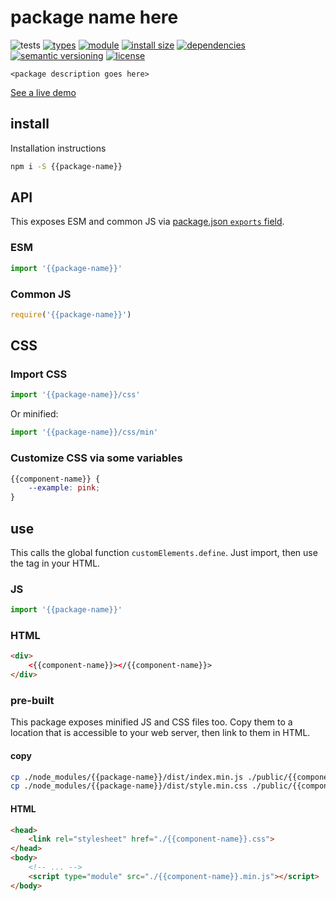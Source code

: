 # package name here
![tests](https://github.com/{{gh-namespace}}/{{repo-name}}/actions/workflows/nodejs.yml/badge.svg)
[![types](https://img.shields.io/npm/types/{{package-name}}?style=flat-square)](README.md)
[![module](https://img.shields.io/badge/module-ESM%2FCJS-blue?style=flat-square)](README.md)
[![install size](https://packagephobia.com/badge?p={{package-name}})](https://packagephobia.com/result?p={{package-name}})
[![dependencies](https://img.shields.io/badge/dependencies-zero-brightgreen.svg?style=flat-square)](package.json)
[![semantic versioning](https://img.shields.io/badge/semver-2.0.0-blue?logo=semver&style=flat-square)](https://semver.org/)
[![license](https://img.shields.io/badge/license-MIT-brightgreen.svg?style=flat-square)](LICENSE)

`<package description goes here>`

[See a live demo](https://{{gh-namespace}}.github.io/{{repo-name}}/)

<!-- toc -->

## install

Installation instructions

```sh
npm i -S {{package-name}}
```

## API

This exposes ESM and common JS via [package.json `exports` field](https://nodejs.org/api/packages.html#exports).

### ESM
```js
import '{{package-name}}'
```

### Common JS
```js
require('{{package-name}}')
```

## CSS

### Import CSS

```js
import '{{package-name}}/css'
```

Or minified:
```js
import '{{package-name}}/css/min'
```

### Customize CSS via some variables

```css
{{component-name}} {
    --example: pink;
}
```

## use
This calls the global function `customElements.define`. Just import, then use
the tag in your HTML.

### JS
```js
import '{{package-name}}'
```

### HTML
```html
<div>
    <{{component-name}}></{{component-name}}>
</div>
```

### pre-built
This package exposes minified JS and CSS files too. Copy them to a location that is
accessible to your web server, then link to them in HTML.

#### copy
```sh
cp ./node_modules/{{package-name}}/dist/index.min.js ./public/{{component-name}}.min.js
cp ./node_modules/{{package-name}}/dist/style.min.css ./public/{{component-name}}.css
```

#### HTML
```html
<head>
    <link rel="stylesheet" href="./{{component-name}}.css">
</head>
<body>
    <!-- ... -->
    <script type="module" src="./{{component-name}}.min.js"></script>
</body>
```
